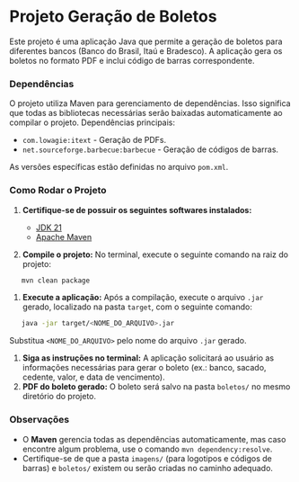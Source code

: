 # Projeto Geração de Boletos
Este projeto é uma aplicação Java que permite a geração de boletos para diferentes bancos (Banco do Brasil, Itaú e Bradesco). A aplicação gera os boletos no formato PDF e inclui código de barras correspondente.
### Dependências
O projeto utiliza Maven para gerenciamento de dependências. Isso significa que todas as bibliotecas necessárias serão baixadas automaticamente ao compilar o projeto.
Dependências principais:
- `com.lowagie:itext` - Geração de PDFs.
- `net.sourceforge.barbecue:barbecue` - Geração de códigos de barras.

As versões específicas estão definidas no arquivo `pom.xml`.
### Como Rodar o Projeto
1. **Certifique-se de possuir os seguintes softwares instalados:**
    - [JDK 21](https://www.oracle.com/java/technologies/downloads/)
    - [Apache Maven](https://maven.apache.org/install.html)

2. **Compile o projeto:** No terminal, execute o seguinte comando na raiz do projeto:
``` bash
   mvn clean package
```
1. **Execute a aplicação:** Após a compilação, execute o arquivo `.jar` gerado, localizado na pasta `target`, com o seguinte comando:
``` bash
   java -jar target/<NOME_DO_ARQUIVO>.jar
```
Substitua `<NOME_DO_ARQUIVO>` pelo nome do arquivo `.jar` gerado.
1. **Siga as instruções no terminal:** A aplicação solicitará ao usuário as informações necessárias para gerar o boleto (ex.: banco, sacado, cedente, valor, e data de vencimento).
2. **PDF do boleto gerado:** O boleto será salvo na pasta `boletos/` no mesmo diretório do projeto.

### Observações
- O **Maven** gerencia todas as dependências automaticamente, mas caso encontre algum problema, use o comando `mvn dependency:resolve`.
- Certifique-se de que a pasta `imagens/` (para logotipos e códigos de barras) e `boletos/` existem ou serão criadas no caminho adequado.
